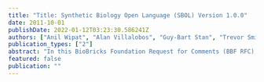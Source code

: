 ```yaml
---
title: "Title: Synthetic Biology Open Language (SBOL) Version 1.0.0"
date: 2011-10-01
publishDate: 2022-01-12T03:23:30.586241Z
authors: ["Anil Wipat", "Alan Villalobos", "Guy-Bart Stan", "Trevor Smith", "Herbert Sauro", "Nicholas Roehner", "Matthew Pocock", "Hector Plahar", "Jean Peccoud", "Chris Myers", "Goksel Misirli", "Curtis Madsen", "Matthew Lux", "Allan Kuchinsky", "Timothy Ham", "Raik Grünberg", "John Gennari", "Drew Endy", "Omri Drory", "Douglas Densmore", "Deepak Chandran", "Jacob Beal", "J. Christopher Anderson", "Aaron Adler", "Laura Adam", "Cesar Rodriguez", "Mandy Wilson", "Michal Galdzicki"]
publication_types: ["2"]
abstract: "In this BioBricks Foundation Request for Comments (BBF RFC), we specify the Synthetic Biology   Open Language (SBOL) Version 1.0.0 to enable the electronic exchange of information   describing DNA components used in synthetic biology. We define:    1. the vocabulary, a set of preferred terms and   2. the core data model, a common computational representation."
featured: false
publication: ""
---
```


